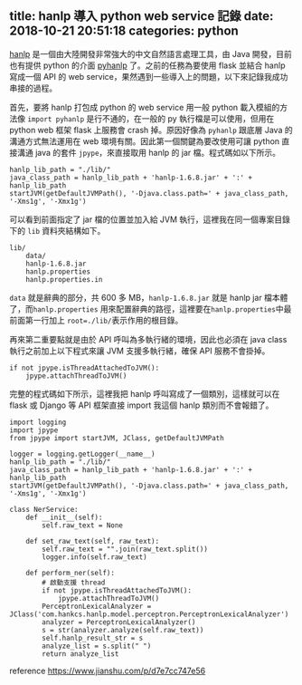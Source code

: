 title: hanlp 導入 python web service 記錄
date: 2018-10-21 20:51:18
categories: python
---
[hanlp](http://hanlp.com/) 是一個由大陸開發非常強大的中文自然語言處理工具，由 Java 開發，目前也有提供 python 的介面 [pyhanlp](https://github.com/hankcs/pyhanlp) 了。之前的任務為要使用 flask 並結合 hanlp 寫成一個 API 的 web service，果然遇到一些導入上的問題，以下來記錄我成功串接的過程。

首先，要將 hanlp 打包成 python 的 web service 用一般 python 載入模組的方法像 ``import pyhanlp`` 是行不通的，在一般的 py 執行檔是可以使用，但用在 python web 框架 flask 上服務會 crash 掉。原因好像為 ``pyhanlp`` 跟底層 Java 的溝通方式無法運用在 web 環境有關。因此第一個關鍵為要改使用可讓 python 直接溝通 java 的套件 ``jpype``，來直接取用 hanlp 的 jar 檔。程式碼如以下所示。
```python=
hanlp_lib_path = "./lib/"
java_class_path = hanlp_lib_path + 'hanlp-1.6.8.jar' + ':' + hanlp_lib_path
startJVM(getDefaultJVMPath(), '-Djava.class.path=' + java_class_path, '-Xms1g', '-Xmx1g')
```
可以看到前面指定了 jar 檔的位置並加入給 JVM 執行，這裡我在同一個專案目錄下的 ``lib`` 資料夾結構如下。

```
lib/
    data/
    hanlp-1.6.8.jar
    hanlp.properties
    hanlp.properties.in
```
``data`` 就是辭典的部分，共 600 多 MB，``hanlp-1.6.8.jar`` 就是 hanlp jar 檔本體了，而``hanlp.properties`` 用來配置辭典的路徑，這裡要在``hanlp.properties``中最前面第一行加上 ``root=./lib/``表示作用的根目錄。

再來第二重要點就是由於 API 呼叫為多執行緒的環境，因此也必須在 java class 執行之前加上以下程式來讓 JVM 支援多執行緒，確保 API 服務不會掛掉。
```python=
if not jpype.isThreadAttachedToJVM():
    jpype.attachThreadToJVM()
```
完整的程式碼如下所示，這裡我把 hanlp 呼叫寫成了一個類別，這樣就可以在 flask 或 Django 等 API 框架直接 import 我這個 hanlp 類別而不會報錯了。
```python=
import logging
import jpype
from jpype import startJVM, JClass, getDefaultJVMPath

logger = logging.getLogger(__name__)
hanlp_lib_path = "./lib/"
java_class_path = hanlp_lib_path + 'hanlp-1.6.8.jar' + ':' + hanlp_lib_path
startJVM(getDefaultJVMPath(), '-Djava.class.path=' + java_class_path, '-Xms1g', '-Xmx1g')

class NerService:
    def __init__(self):
        self.raw_text = None
    
    def set_raw_text(self, raw_text):
        self.raw_text = "".join(raw_text.split())
        logger.info(self.raw_text)
    
    def perform_ner(self):
        # 啟動支援 thread
        if not jpype.isThreadAttachedToJVM():
            jpype.attachThreadToJVM()
        PerceptronLexicalAnalyzer = JClass('com.hankcs.hanlp.model.perceptron.PerceptronLexicalAnalyzer')
        analyzer = PerceptronLexicalAnalyzer()
        s = str(analyzer.analyze(self.raw_text))
        self.hanlp_result_str = s
        analyze_list = s.split(" ")
        return analyze_list
```
reference
https://www.jianshu.com/p/d7e7cc747e56
